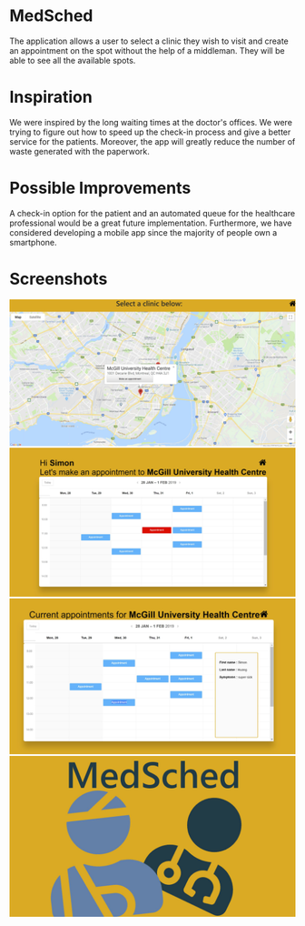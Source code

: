 # MedSched
The application allows a user to select a clinic they wish to visit and create an appointment on the spot without the help of a middleman. They will be able to see all the available spots.

# Inspiration
We were inspired by the long waiting times at the doctor's offices. We were trying to figure out how to speed up the check-in process and give a better service for the patients. Moreover, the app will greatly reduce the number of waste generated with the paperwork.

# Possible Improvements
A check-in option for the patient and an automated queue for the healthcare professional would be a great future implementation. Furthermore, we have considered developing a mobile app since the majority of people own a smartphone.

# Screenshots
![](graphics/3.JPG)
![](graphics/4.JPG)
![](graphics/5.JPG)
![](graphics/thumb.jpg)
